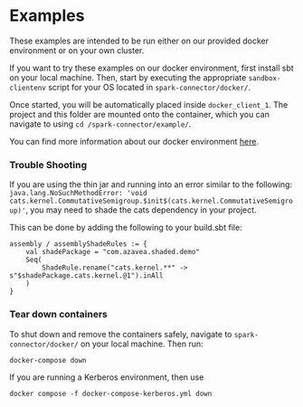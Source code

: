 # Examples

These examples are intended to be run either on our provided docker environment or on your own cluster. 

If you want to try these examples on our docker environment, first install sbt on your local machine. 
Then, start by executing the appropriate `sandbox-clientenv` script for your OS located in `spark-connector/docker/`.

Once started, you will be automatically placed inside `docker_client_1`. The project and this folder are mounted onto 
the container, which you can navigate to using `cd /spark-connector/example/`.

You can find more information about our docker environment [here](/docker/README.md).

### Trouble Shooting

If you are using the thin jar and running into an error similar to the following:
`java.lang.NoSuchMethodError: 'void cats.kernel.CommutativeSemigroup.$init$(cats.kernel.CommutativeSemigroup)'`, you may need to shade the cats dependency in your project.

This can be done by adding the following to your build.sbt file:

```
assembly / assemblyShadeRules := {
    val shadePackage = "com.azavea.shaded.demo"
    Seq(
        ShadeRule.rename("cats.kernel.**" -> s"$shadePackage.cats.kernel.@1").inAll
    )
} 
```

### Tear down containers

To shut down and remove the containers safely, navigate to `spark-connector/docker/` on your local machine. Then run:
```
docker-compose down
```

If you are running a Kerberos environment, then use 
```
docker compose -f docker-compose-kerberos.yml down
```